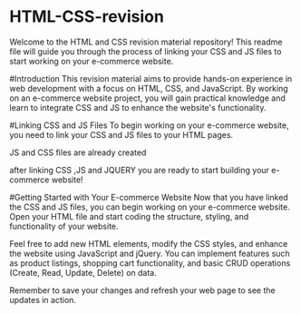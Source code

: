 # HTML-CSS-revision

Welcome to the HTML and CSS revision material repository! This readme file will guide you through the process of linking your CSS and JS files to start working on your e-commerce website.


#Introduction
This revision material aims to provide hands-on experience in web development with a focus on HTML, CSS, and JavaScript. By working on an e-commerce website project, you will gain practical knowledge and learn to integrate CSS and JS to enhance the website's functionality.

#Linking CSS and JS Files
To begin working on your e-commerce website, you need to link your CSS and JS files to your HTML pages.

JS and CSS files are already created

after linking CSS ,JS and JQUERY you are ready to start building your e-commerce website!

#Getting Started with Your E-commerce Website
Now that you have linked the CSS and JS files, you can begin working on your e-commerce website. Open your HTML file and start coding the structure, styling, and functionality of your website.

Feel free to add new HTML elements, modify the CSS styles, and enhance the website using JavaScript and jQuery. You can implement features such as product listings, shopping cart functionality, and basic CRUD operations (Create, Read, Update, Delete) on data.

Remember to save your changes and refresh your web page to see the updates in action.